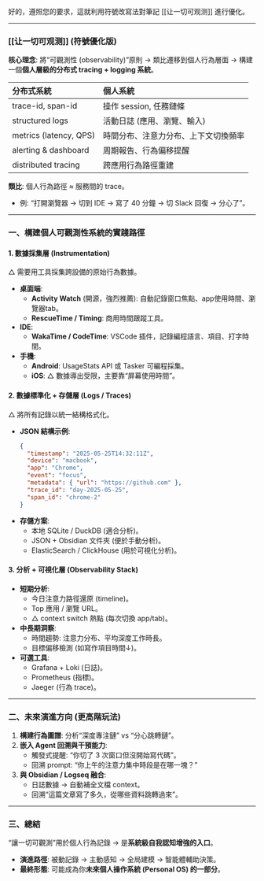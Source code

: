 好的，遵照您的要求，這就利用符號改寫法對筆記 [[让一切可观测]] 進行優化。

---

### **[[让一切可观测]] (符號優化版)**

**核心理念**: 將“可觀測性 (observability)”原則 → 類比遷移到個人行為層面 → 構建一個**個人層級的分布式 tracing + logging 系統**。

| 分布式系統 | 個人系統 |
| :--- | :--- |
| trace-id, span-id | 操作 session, 任務鏈條 |
| structured logs | 活動日誌 (應用、瀏覽、輸入) |
| metrics (latency, QPS) | 時間分布、注意力分布、上下文切換頻率 |
| alerting & dashboard | 周期報告、行為偏移提醒 |
| distributed tracing | 跨應用行為路徑重建 |

**類比**: 個人行為路徑 ≈ 服務間的 trace。
*   例: “打開瀏覽器 → 切到 IDE → 寫了 40 分鐘 → 切 Slack 回復 → 分心了”。

---

### 一、構建個人可觀測性系統的實踐路徑

#### 1. **數據採集層 (Instrumentation)**
△ 需要用工具採集跨設備的原始行為數據。

*   **桌面端**:
    *   **Activity Watch** (開源，強烈推薦): 自動記錄窗口焦點、app使用時間、瀏覽器tab。
    *   **RescueTime / Timing**: 商用時間跟蹤工具。
*   **IDE**:
    *   **WakaTime / CodeTime**: VSCode 插件，記錄編程語言、項目、打字時間。
*   **手機**:
    *   **Android**: UsageStats API 或 Tasker 可編程採集。
    *   **iOS**: △ 數據導出受限，主要靠“屏幕使用時間”。

#### 2. **數據標準化 + 存儲層 (Logs / Traces)**
△ 將所有記錄以統一結構格式化。

*   **JSON 結構示例**:
    ```json
    {
      "timestamp": "2025-05-25T14:32:11Z",
      "device": "macbook",
      "app": "Chrome",
      "event": "focus",
      "metadata": { "url": "https://github.com" },
      "trace_id": "day-2025-05-25",
      "span_id": "chrome-2"
    }
    ```
*   **存儲方案**:
    *   本地 SQLite / DuckDB (適合分析)。
    *   JSON + Obsidian 文件夾 (便於手動分析)。
    *   ElasticSearch / ClickHouse (用於可視化分析)。

#### 3. **分析 + 可視化層 (Observability Stack)**
*   **短期分析**:
    *   今日注意力路徑還原 (timeline)。
    *   Top 應用 / 瀏覽 URL。
    *   △ context switch 熱點 (每次切換 app/tab)。
*   **中長期洞察**:
    *   時間趨勢: 注意力分布、平均深度工作時長。
    *   目標偏移檢測 (如寫作項目時間↓)。
*   **可選工具**:
    *   Grafana + Loki (日誌)。
    *   Prometheus (指標)。
    *   Jaeger (行為 trace)。

---

### 二、未來演進方向 (更高階玩法)

1.  **構建行為圖譜**: 分析“深度專注鏈” vs “分心跳轉鏈”。
2.  **嵌入 Agent 回溯與干預能力**:
    *   觸發式提醒: “你切了 3 次窗口但沒開始寫代碼”。
    *   回溯 prompt: “你上午的注意力集中時段是在哪一塊？”
3.  **與 Obsidian / Logseq 融合**:
    *   日誌數據 → 自動補全文檔 context。
    *   回溯“這篇文章寫了多久，從哪些資料跳轉過來”。

---

### 三、總結

“讓一切可觀測”用於個人行為記錄 → 是**系統級自我認知增強的入口**。
*   **演進路徑**: 被動記錄 → 主動感知 → 全局建模 → 智能體輔助決策。
*   **最終形態**: 可能成為你**未來個人操作系統 (Personal OS) 的一部分**。